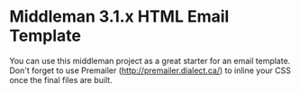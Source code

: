 # Middleman 3.1.x HTML Email Template

You can use this middleman project as a great starter for an email template.  Don't forget to use Premailer (http://premailer.dialect.ca/) to inline your CSS once the final files are built.  
